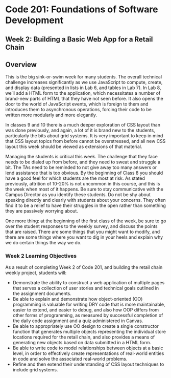 # Code 201: Foundations of Software Development

## Week 2: Building a Basic Web App for a Retail Chain

## Overview

This is the big sink-or-swim week for many students. The overall technical challenge increases significantly as we use JavaScript to compute, create, and display data (presented in lists in Lab 6, and tables in Lab 7). In Lab 8, we’ll add a HTML form to the application, which necessitates a number of brand-new parts of HTML that they have not seen before. It also opens the door to the world of JavaScript events, which is foreign to them and introduces them to asynchronous operations, forcing their code to be written more modularly and more elegantly.

In classes 9 and 10 there is a much deeper exploration of CSS layout than was done previously, and again, a lot of it is brand new to the students, particularly the bits about grid systems. It is very important to keep in mind that CSS layout topics from before cannot be overstressed, and all new CSS layout this week should be viewed as extensions of that material.

Managing the students is critical this week. The challenge that they face needs to be dialed up from before, and they need to sweat and struggle a bit. The TAs need to be reminded to not give away too many answers or lend assistance that is too obvious. By the beginning of Class 8 you should have a good feel for which students are the most at risk. As stated previously, attrition of 10-20% is not uncommon in this course, and this is the week when most of it happens. Be sure to stay communicative with the Campus Director as you identify these students. Do not be shy about speaking directly and clearly with students about your concerns. They often find it to be a relief to have their struggles in the open rather than something they are passively worrying about.

One more thing: at the beginning of the first class of the week, be sure to go over the student responses to the weekly survey, and discuss the points that are raised. There are some things that you might want to modify, and there are some things where you want to dig in your heels and explain why we do certain things the way we do.

### Week 2 Learning Objectives

As a result of completing Week 2 of Code 201, and building the retail chain weekly project, students will:

* Demonstrate the ability to construct a web application of multiple pages that serves a collection of user stories and technical goals outlined in the assignment documents.
* Be able to explain and demonstrate how object-oriented (OO) programming is valuable for writing DRY code that is more maintainable, easier to extend, and easier to debug,  and also how OOP differs from other forms of programming, as measured by successful completion of the daily code assignment and a quiz administered in Canvas.
* Be able to appropriately use OO design to create a single constructor function that generates multiple objects representing the individual store locations required for the retail chain, and also provides a means of generating new objects based on data submitted in a HTML form.
* Be able to write code to model relationships between objects at a basic level, in order to effectively create representations of real-world entities in code and solve the associated real-world problems.
* Refine and then extend their understanding of CSS layout techniques to include grid systems.
